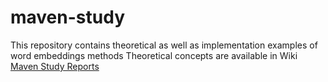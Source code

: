 # maven-study

This repository contains theoretical as well as implementation examples of word embeddings methods
Theoretical concepts are available in Wiki [Maven Study Reports](https://github.com/rameshjesswani/maven-study/wiki)
